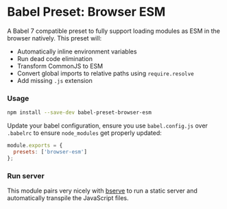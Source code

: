 # Babel Preset: Browser ESM

A Babel 7 compatible preset to fully support loading modules as ESM in the
browser natively. This preset will:

- Automatically inline environment variables
- Run dead code elimination
- Transform CommonJS to ESM
- Convert global imports to relative paths using `require.resolve`
- Add missing `.js` extension

### Usage

```sh
npm install --save-dev babel-preset-browser-esm
```

Update your babel configuration, ensure you use `babel.config.js` over
`.babelrc` to ensure `node_modules` get properly updated:

```javascript
module.exports = {
  presets: ['browser-esm']
};
```

### Run server

This module pairs very nicely with [bserve](https://github.com/tbranyen/bserve)
to run a static server and automatically transpile the JavaScript files.
